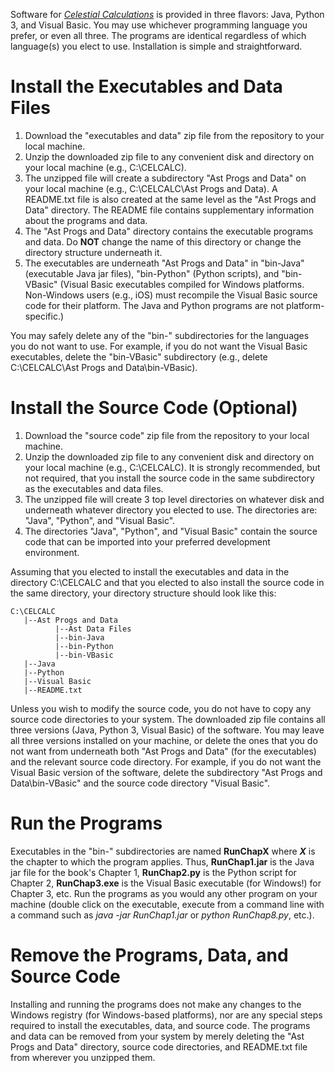 Software for [_Celestial Calculations_](https://mitpress.mit.edu/books/celestial-calculations) is provided in three flavors: Java, Python 3, and Visual Basic. You may use whichever programming language you prefer, or even all three. The programs are identical regardless of which language(s) you elect to use. Installation is simple and straightforward.

# Install the Executables and Data Files
1. Download the "executables and data" zip file from the repository to your local machine.
1. Unzip the downloaded zip file to any convenient disk and directory on your local machine (e.g., C:\CELCALC).
1. The unzipped file will create a subdirectory "Ast Progs and Data" on your local machine (e.g., C:\CELCALC\Ast Progs and Data). A README.txt file is also created at the same level as the "Ast Progs and Data" directory. The README file contains supplementary information about the programs and data.
1. The "Ast Progs and Data" directory contains the executable programs and data. Do **NOT** change the name of this directory or change the directory structure underneath it.
1. The executables are underneath "Ast Progs and Data" in "bin-Java" (executable Java jar files), "bin-Python" (Python scripts), and "bin-VBasic" (Visual Basic executables compiled for Windows platforms. Non-Windows users (e.g., iOS) must recompile the Visual Basic source code for their platform. The Java and Python programs are not platform-specific.)

You may safely delete any of the "bin-" subdirectories for the languages you do not want to use. For example, if you do not want the Visual Basic executables, delete the "bin-VBasic" subdirectory (e.g., delete C:\CELCALC\Ast Progs and Data\bin-VBasic).

# Install the Source Code (Optional)
1. Download the "source code" zip file from the repository to your local machine.
1. Unzip the downloaded zip file to any convenient disk and directory on your local machine (e.g., C:\CELCALC). It is strongly recommended, but not required, that you install the source code in the same subdirectory as the executables and data files.
1. The unzipped file will create 3 top level directories on whatever disk and underneath whatever directory you elected to use. The directories are: "Java", "Python", and "Visual Basic".
1. The directories "Java", "Python", and "Visual Basic" contain the source code that can be imported into your preferred development environment.

Assuming that you elected to install the executables and data in the directory C:\CELCALC and that you elected to also install the source code in the same directory, your directory structure should look like this:
```
C:\CELCALC
   |--Ast Progs and Data
          |--Ast Data Files
          |--bin-Java
          |--bin-Python
          |--bin-VBasic
   |--Java
   |--Python
   |--Visual Basic
   |--README.txt
 ```

Unless you wish to modify the source code, you do not have to copy any source code directories to your system. The downloaded zip file contains all three versions (Java, Python 3, Visual Basic) of the software. You may leave all three versions installed on your machine, or delete the ones that you do not want from underneath both "Ast Progs and Data" (for the executables) and the relevant source code directory. For example, if you do not want the Visual Basic version of the software, delete the subdirectory "Ast Progs and Data\bin-VBasic" and the source code directory "Visual Basic".

# Run the Programs
Executables in the "bin-" subdirectories are named **RunChapX** where _**X**_ is the chapter to which the program applies. Thus, **RunChap1.jar** is the Java jar file for the book's Chapter 1, **RunChap2.py** is the Python script for Chapter 2, **RunChap3.exe** is the Visual Basic executable (for Windows!) for Chapter 3, etc. Run the programs as you would any other program on your machine (double click on the executable, execute from a command line with a command such as _java -jar RunChap1.jar_ or _python RunChap8.py_, etc.).

# Remove the Programs, Data, and Source Code
Installing and running the programs does not make any changes to the Windows registry (for Windows-based platforms), nor are any special steps required to install the executables, data, and source code. The programs and data can be removed from your system by merely deleting the "Ast Progs and Data" directory, source code directories, and README.txt file from wherever you unzipped them.

